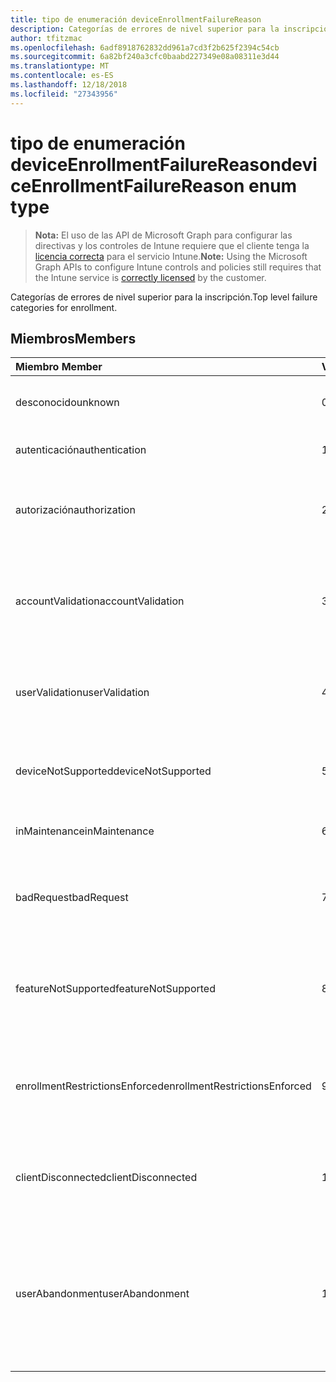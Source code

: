 ```yaml
---
title: tipo de enumeración deviceEnrollmentFailureReason
description: Categorías de errores de nivel superior para la inscripción.
author: tfitzmac
ms.openlocfilehash: 6adf8918762832dd961a7cd3f2b625f2394c54cb
ms.sourcegitcommit: 6a82bf240a3cfc0baabd227349e08a08311e3d44
ms.translationtype: MT
ms.contentlocale: es-ES
ms.lasthandoff: 12/18/2018
ms.locfileid: "27343956"
---
```

# <a name="deviceenrollmentfailurereason-enum-type"></a><span data-ttu-id="e847e-103">tipo de enumeración deviceEnrollmentFailureReason</span><span class="sxs-lookup"><span data-stu-id="e847e-103">deviceEnrollmentFailureReason enum type</span></span>

> <span data-ttu-id="e847e-104">**Nota:** El uso de las API de Microsoft Graph para configurar las directivas y los controles de Intune requiere que el cliente tenga la [licencia correcta](https://go.microsoft.com/fwlink/?linkid=839381) para el servicio Intune.</span><span class="sxs-lookup"><span data-stu-id="e847e-104">**Note:** Using the Microsoft Graph APIs to configure Intune controls and policies still requires that the Intune service is [correctly licensed](https://go.microsoft.com/fwlink/?linkid=839381) by the customer.</span></span>

<span data-ttu-id="e847e-105">Categorías de errores de nivel superior para la inscripción.</span><span class="sxs-lookup"><span data-stu-id="e847e-105">Top level failure categories for enrollment.</span></span>
## <a name="members"></a><span data-ttu-id="e847e-106">Miembros</span><span class="sxs-lookup"><span data-stu-id="e847e-106">Members</span></span>
|<span data-ttu-id="e847e-107">Miembro	</span><span class="sxs-lookup"><span data-stu-id="e847e-107">Member</span></span>|<span data-ttu-id="e847e-108">Valor</span><span class="sxs-lookup"><span data-stu-id="e847e-108">Value</span></span>|<span data-ttu-id="e847e-109">Descripción</span><span class="sxs-lookup"><span data-stu-id="e847e-109">Description</span></span>|
|:---|:---|:---|
|<span data-ttu-id="e847e-110">desconocido</span><span class="sxs-lookup"><span data-stu-id="e847e-110">unknown</span></span>|<span data-ttu-id="e847e-111">0</span><span class="sxs-lookup"><span data-stu-id="e847e-111">0</span></span>|<span data-ttu-id="e847e-112">Valor predeterminado, el motivo del error es desconocido.</span><span class="sxs-lookup"><span data-stu-id="e847e-112">Default value, failure reason is unknown.</span></span>|
|<span data-ttu-id="e847e-113">autenticación</span><span class="sxs-lookup"><span data-stu-id="e847e-113">authentication</span></span>|<span data-ttu-id="e847e-114">1</span><span class="sxs-lookup"><span data-stu-id="e847e-114">1</span></span>|<span data-ttu-id="e847e-115">Error de autenticación</span><span class="sxs-lookup"><span data-stu-id="e847e-115">Authentication failed</span></span>|
|<span data-ttu-id="e847e-116">autorización</span><span class="sxs-lookup"><span data-stu-id="e847e-116">authorization</span></span>|<span data-ttu-id="e847e-117">2</span><span class="sxs-lookup"><span data-stu-id="e847e-117">2</span></span>|<span data-ttu-id="e847e-118">La llamada se ha autenticado pero no autorizado para inscribirse.</span><span class="sxs-lookup"><span data-stu-id="e847e-118">Call was authenticated, but not authorized to enroll.</span></span>|
|<span data-ttu-id="e847e-119">accountValidation</span><span class="sxs-lookup"><span data-stu-id="e847e-119">accountValidation</span></span>|<span data-ttu-id="e847e-120">3</span><span class="sxs-lookup"><span data-stu-id="e847e-120">3</span></span>|<span data-ttu-id="e847e-121">Error al validar la cuenta para la inscripción.</span><span class="sxs-lookup"><span data-stu-id="e847e-121">Failed to validate the account for enrollment.</span></span> <span data-ttu-id="e847e-122">(Cuenta bloqueada, no se ha habilitado la inscripción)</span><span class="sxs-lookup"><span data-stu-id="e847e-122">(Account blocked, enrollment not enabled)</span></span>|
|<span data-ttu-id="e847e-123">userValidation</span><span class="sxs-lookup"><span data-stu-id="e847e-123">userValidation</span></span>|<span data-ttu-id="e847e-124">4</span><span class="sxs-lookup"><span data-stu-id="e847e-124">4</span></span>|<span data-ttu-id="e847e-125">No se pudo validar el usuario.</span><span class="sxs-lookup"><span data-stu-id="e847e-125">User could not be validated.</span></span> <span data-ttu-id="e847e-126">(Usuario no existe, licencia que faltan)</span><span class="sxs-lookup"><span data-stu-id="e847e-126">(User does not exist, missing license)</span></span>|
|<span data-ttu-id="e847e-127">deviceNotSupported</span><span class="sxs-lookup"><span data-stu-id="e847e-127">deviceNotSupported</span></span>|<span data-ttu-id="e847e-128">5</span><span class="sxs-lookup"><span data-stu-id="e847e-128">5</span></span>|<span data-ttu-id="e847e-129">Dispositivo no es compatible para la administración de dispositivos móviles.</span><span class="sxs-lookup"><span data-stu-id="e847e-129">Device is not supported for mobile device management.</span></span>|
|<span data-ttu-id="e847e-130">inMaintenance</span><span class="sxs-lookup"><span data-stu-id="e847e-130">inMaintenance</span></span>|<span data-ttu-id="e847e-131">6</span><span class="sxs-lookup"><span data-stu-id="e847e-131">6</span></span>|<span data-ttu-id="e847e-132">Cuenta está en mantenimiento.</span><span class="sxs-lookup"><span data-stu-id="e847e-132">Account is in maintenance.</span></span>|
|<span data-ttu-id="e847e-133">badRequest</span><span class="sxs-lookup"><span data-stu-id="e847e-133">badRequest</span></span>|<span data-ttu-id="e847e-134">7</span><span class="sxs-lookup"><span data-stu-id="e847e-134">7</span></span>|<span data-ttu-id="e847e-135">Cliente envió una solicitud que no se entiende/admitidos por el servicio.</span><span class="sxs-lookup"><span data-stu-id="e847e-135">Client sent a request that is not understood/supported by the service.</span></span>|
|<span data-ttu-id="e847e-136">featureNotSupported</span><span class="sxs-lookup"><span data-stu-id="e847e-136">featureNotSupported</span></span>|<span data-ttu-id="e847e-137">8</span><span class="sxs-lookup"><span data-stu-id="e847e-137">8</span></span>|<span data-ttu-id="e847e-138">Utilizado por este inscripción las características no se admiten para esta cuenta.</span><span class="sxs-lookup"><span data-stu-id="e847e-138">Feature(s) used by this enrollment are not supported for this account.</span></span>|
|<span data-ttu-id="e847e-139">enrollmentRestrictionsEnforced</span><span class="sxs-lookup"><span data-stu-id="e847e-139">enrollmentRestrictionsEnforced</span></span>|<span data-ttu-id="e847e-140">9</span><span class="sxs-lookup"><span data-stu-id="e847e-140">9</span></span>|<span data-ttu-id="e847e-141">Restricciones de inscripción configuradas por el administrador bloquean esta inscripción.</span><span class="sxs-lookup"><span data-stu-id="e847e-141">Enrollment restrictions configured by admin blocked this enrollment.</span></span>|
|<span data-ttu-id="e847e-142">clientDisconnected</span><span class="sxs-lookup"><span data-stu-id="e847e-142">clientDisconnected</span></span>|<span data-ttu-id="e847e-143">10</span><span class="sxs-lookup"><span data-stu-id="e847e-143">10</span></span>|<span data-ttu-id="e847e-144">Cliente agotó el tiempo de espera o inscripción se anuló por para el usuario final.</span><span class="sxs-lookup"><span data-stu-id="e847e-144">Client timed out or enrollment was aborted by enduser.</span></span>|
|<span data-ttu-id="e847e-145">userAbandonment</span><span class="sxs-lookup"><span data-stu-id="e847e-145">userAbandonment</span></span>|<span data-ttu-id="e847e-146">11</span><span class="sxs-lookup"><span data-stu-id="e847e-146">11</span></span>|<span data-ttu-id="e847e-147">Se ha cancelado la inscripción por para el usuario final.</span><span class="sxs-lookup"><span data-stu-id="e847e-147">Enrollment was abandoned by enduser.</span></span> <span data-ttu-id="e847e-148">(Para el usuario final inicia la incorporación de redes pero no se pudo completar en forma oportuna)</span><span class="sxs-lookup"><span data-stu-id="e847e-148">(Enduser started onboarding but failed to complete it in timely manner)</span></span>|


<!-- {
  "type": "#page.annotation",
  "suppressions": [
    "Warning: Enum deviceEnrollmentFailureReason has some values specified and others unspecified."
  ],
}
-->

